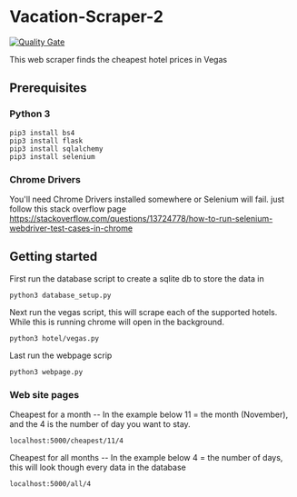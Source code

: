 # Vacation-Scraper-2
[![Quality Gate](https://sonarcloud.io/api/badges/gate?key=carchi8py%3AVacation-Scraper-2)](https://sonarcloud.io/dashboard?id=carchi8py%3AVacation-Scraper-2)

This web scraper finds the cheapest hotel prices in Vegas

## Prerequisites
### Python 3

```
pip3 install bs4
pip3 install flask
pip3 install sqlalchemy
pip3 install selenium
```

### Chrome Drivers
You'll need Chrome Drivers installed somewhere or Selenium will fail.
just follow this stack overflow page https://stackoverflow.com/questions/13724778/how-to-run-selenium-webdriver-test-cases-in-chrome

## Getting started
First run the database script to create a sqlite db to store the data in
```
python3 database_setup.py
```
Next run the vegas script, this will scrape each of the supported hotels. While this is running chrome
will open in the background.
```
python3 hotel/vegas.py
```
Last run the webpage scrip
```
python3 webpage.py
```

### Web site pages
Cheapest for a month -- In the example below 11 = the month (November), and the 4 is the number of day you want to stay.
```
localhost:5000/cheapest/11/4
```
Cheapest for all months -- In the example below 4 = the number of days, this will look though every data in the database
```
localhost:5000/all/4
```